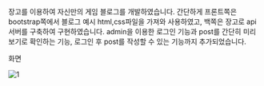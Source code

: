 장고를 이용하여 자신만의 게임 블로그를 개발하였습니다.
간단하게 프론트쪽은 bootstrap쪽에서 블로그 예시 html,css파일을 가져와 사용하였고, 백쪽은 장고로 api서버를 구축하여 구현하였습니다.
admin을 이용한 로그인 기능과 post를 간단히 미리보기로 확인하는 기능, 로그인 후 post를 작성할 수 있는 기능까지 추가되었습니다.


화면

![1](https://user-images.githubusercontent.com/95553132/159112934-fcaabe89-9b26-4802-81db-4d4917e13132.png)
